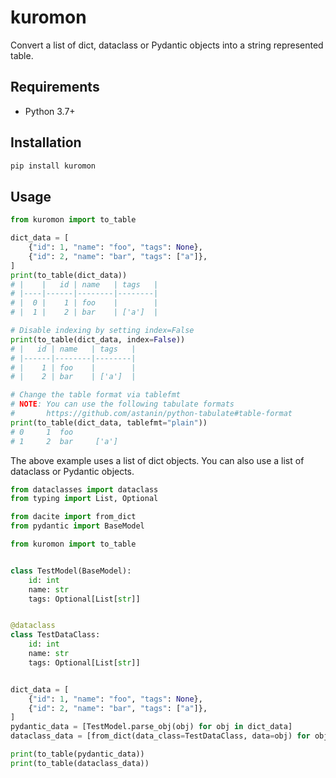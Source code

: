 # kuromon

Convert a list of dict, dataclass or Pydantic objects into a string represented table.

## Requirements

- Python 3.7+

## Installation

```bash
pip install kuromon
```

## Usage

```py
from kuromon import to_table

dict_data = [
    {"id": 1, "name": "foo", "tags": None},
    {"id": 2, "name": "bar", "tags": ["a"]},
]
print(to_table(dict_data))
# |    |   id | name   | tags   |
# |----|------|--------|--------|
# |  0 |    1 | foo    |        |
# |  1 |    2 | bar    | ['a']  |

# Disable indexing by setting index=False
print(to_table(dict_data, index=False))
# |   id | name   | tags   |
# |------|--------|--------|
# |    1 | foo    |        |
# |    2 | bar    | ['a']  |

# Change the table format via tablefmt
# NOTE: You can use the following tabulate formats
#       https://github.com/astanin/python-tabulate#table-format
print(to_table(dict_data, tablefmt="plain"))
# 0     1  foo
# 1     2  bar     ['a']
```

The above example uses a list of dict objects. You can also use a list of dataclass or Pydantic objects.

```py
from dataclasses import dataclass
from typing import List, Optional

from dacite import from_dict
from pydantic import BaseModel

from kuromon import to_table


class TestModel(BaseModel):
    id: int
    name: str
    tags: Optional[List[str]]


@dataclass
class TestDataClass:
    id: int
    name: str
    tags: Optional[List[str]]


dict_data = [
    {"id": 1, "name": "foo", "tags": None},
    {"id": 2, "name": "bar", "tags": ["a"]},
]
pydantic_data = [TestModel.parse_obj(obj) for obj in dict_data]
dataclass_data = [from_dict(data_class=TestDataClass, data=obj) for obj in dict_data]

print(to_table(pydantic_data))
print(to_table(dataclass_data))
```